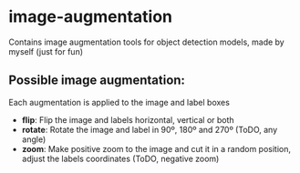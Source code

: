 # image-augmentation
Contains image augmentation tools for object detection models, made by myself (just for fun)

## Possible image augmentation:

Each augmentation is applied to the image and label boxes

* **flip**: Flip the image and labels horizontal, vertical or both
* **rotate**: Rotate the image and label in 90º, 180º and 270º (ToDO, any angle)
* **zoom**: Make positive zoom to the image and cut it in a random position, adjust the labels coordinates (ToDO, negative zoom)
